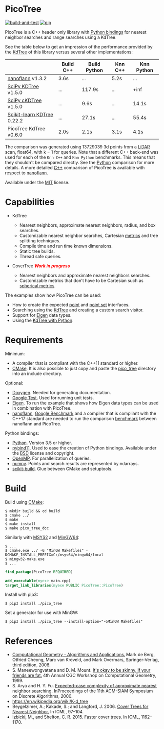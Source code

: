 # PicoTree

[![build-and-test](https://github.com/Jaybro/pico_tree/workflows/build-and-test/badge.svg)](https://github.com/Jaybro/pico_tree/actions?query=workflow%3Abuild-and-test) [![pip](https://github.com/Jaybro/pico_tree/workflows/pip/badge.svg)](https://github.com/Jaybro/pico_tree/actions?query=workflow%3Apip)

PicoTree is a C++ header only library with [Python bindings](https://github.com/pybind/pybind11) for nearest neighbor searches and range searches using a KdTree.

See the table below to get an impression of the performance provided by the [KdTree](https://en.wikipedia.org/wiki/K-d_tree) of this library versus several other implementations:

|                                     | Build C++ | Build Python  | Knn C++   | Knn Python  |
| ----------------------------------- | --------- | ------------- | ----------| ----------- |
| [nanoflann][nano] v1.3.2            | 3.6s      | ...           | 5.2s      | ...         |
| [SciPy KDTree][sppk] v1.5.0         | ...       | 117.9s        | ...       | +inf        |
| [SciPy cKDTree][spck] v1.5.0        | ...       | 9.6s          | ...       | 14.1s       |
| [Scikit-learn KDTree][skck] 0.22.2  | ...       | 27.1s         | ...       | 55.4s       |
| PicoTree KdTree v0.6.0              | 2.0s      | 2.1s          | 3.1s      | 4.1s        |

The comparison was generated using 13729039 3d points from a [LiDAR](./docs/benchmark.md) scan, float64, with k = 1 for queries. Note that a different C++ back-end was used for each of the `Knn C++` and `Knn Python` benchmarks. This means that they shouldn't be compared directly. See the [Python](./examples/python/kd_tree.py) comparison for more details. A more detailed [C++](./docs/benchmark.md) comparison of PicoTree is available with respect to [nanoflann][nano].

Available under the [MIT](https://en.wikipedia.org/wiki/MIT_License) license.

[nano]: https://github.com/jlblancoc/nanoflann
[sppk]: https://docs.scipy.org/doc/scipy/reference/generated/scipy.spatial.KDTree.html
[spck]: https://docs.scipy.org/doc/scipy/reference/generated/scipy.spatial.cKDTree.html
[skck]: https://scikit-learn.org/stable/modules/generated/sklearn.neighbors.KDTree.html

# Capabilities

* KdTree
  * Nearest neighbors, approximate nearest neighbors, radius, and box searches.
  * Customizable nearest neighbor searches, Cartesian [metrics](https://en.wikipedia.org/wiki/Metric_(mathematics)) and tree splitting techniques.
  * Compile time and run time known dimensions.
  * Static tree builds.
  * Thread safe queries.

* CoverTree <span style="color:red">***Work in progress***</span>
  * Nearest neighbors and approximate nearest neighbors searches.
  * Customizable metrics that don't have to be Cartesian such as [spherical metrics](https://en.wikipedia.org/wiki/Great-circle_distance).

The examples show how PicoTree can be used:

* How to create the expected [point](./examples/pico_common/point.hpp) and [point set](./examples/pico_common/pico_adaptor.hpp) interfaces.
* Searching using the [KdTree](./examples/kd_tree/kd_tree.cpp) and creating a custom search visitor.
* Support for [Eigen](./examples/eigen/eigen.cpp) data types.
* Using the [KdTree with Python](./examples/python/kd_tree.py).

# Requirements

Minimum:

* A compiler that is compliant with the C++11 standard or higher.
* [CMake](https://cmake.org/). It is also possible to just copy and paste the [pico_tree](./src/pico_tree/) directory into an include directory.

Optional:

* [Doxygen](https://www.doxygen.nl). Needed for generating documentation.
* [Google Test](https://github.com/google/googletest). Used for running unit tests.
* [Eigen](http://eigen.tuxfamily.org). To run the example that shows how Eigen data types can be used in combination with PicoTree.
* [nanoflann](https://github.com/jlblancoc/nanoflann), [Google Benchmark](https://github.com/google/benchmark) and a compiler that is compliant with the C++17 standard are needed to run the comparison [benchmark](./docs/benchmark.md) between nanoflann and PicoTree.

Python bindings:
* [Python](https://www.python.org/). Version 3.5 or higher.
* [pybind11](https://github.com/pybind/pybind11). Used to ease the creation of Python bindings. Available under the [BSD](https://github.com/pybind/pybind11/blob/master/LICENSE) license and copyright.
* [OpenMP](https://www.openmp.org/). For parallelization of queries.
* [numpy](https://numpy.org/). Points and search results are represented by ndarrays.
* [scikit-build](https://scikit-build.readthedocs.io/). Glue between CMake and setuptools.

# Build

Build using [CMake](https://cmake.org/):

```console
$ mkdir build && cd build
$ cmake ../
$ make
$ make install
$ make pico_tree_doc
```

Similarly with [MSYS2](https://github.com/msys2/) and [MinGW64](http://mingw-w64.org/):

```console
$ ...
$ cmake.exe ../ -G "MinGW Makefiles" -DCMAKE_INSTALL_PREFIX=C:/msys64/mingw64/local
$ mingw32-make.exe
$ ...
```

```cmake
find_package(PicoTree REQUIRED)

add_executable(myexe main.cpp)
target_link_libraries(myexe PUBLIC PicoTree::PicoTree)
```

Install with pip3:

```console
$ pip3 install ./pico_tree
```

Set a generator for use with MinGW:

```console
$ pip3 install ./pico_tree --install-option="-GMinGW Makefiles"
```

# References

* [Computational Geometry - Algorithms and Applications.](https://www.springer.com/gp/book/9783540779735) Mark de Berg, Otfried Cheong, Marc van Kreveld, and Mark Overmars, Springer-Verlag, third edition, 2008.
* S. Maneewongvatana and D. M. Mount. [It's okay to be skinny, if your friends are fat.](http://www.cs.umd.edu/~mount/Papers/cgc99-smpack.pdf) 4th Annual CGC Workshop on Computational Geometry, 1999.
* S. Arya and H. Y. Fu. [Expected-case complexity of approximate nearest neighbor searching.](https://www.cse.ust.hk/faculty/arya/pub/exp.pdf) InProceedings of the 11th ACM-SIAM Symposium on Discrete Algorithms, 2000.
* https://en.wikipedia.org/wiki/K-d_tree
* Beygelzimer, A.; Kakade, S.; and Langford, J. 2006. [Cover Trees for Nearest Neighbor.](https://hunch.net/~jl/projects/cover_tree/icml_final/final-icml.pdf) In ICML, 97–104.
* Izbicki, M., and Shelton, C. R. 2015. [Faster cover trees.](https://izbicki.me/public/papers/icml2015-faster-cover-trees.pdf) In ICML, 1162–1170.

